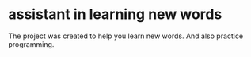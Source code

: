 # assistant in learning new words

The project was created to help you learn new words. 
And also practice programming.
